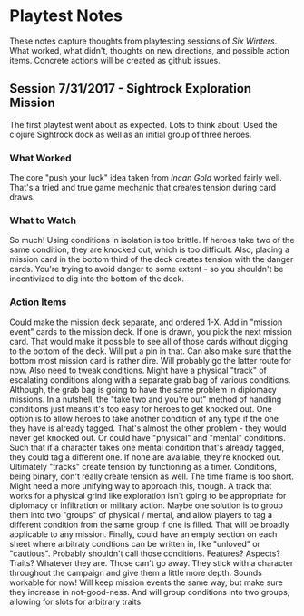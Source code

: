# Playtest Notes
These notes capture thoughts from playtesting sessions of *Six Winters*. What worked, what didn't, thoughts on new directions, and possible action items. Concrete actions will be created as github issues.
## Session 7/31/2017 - Sightrock Exploration Mission
The first playtest went about as expected. Lots to think about! Used the clojure Sightrock dock as well as an initial group of three heroes.
### What Worked
The core "push your luck" idea taken from *Incan Gold* worked fairly well. That's a tried and true game mechanic that creates tension during card draws.
### What to Watch
So much! Using conditions in isolation is too brittle. If heroes take two of the same condition, they are knocked out, which is too difficult.
Also, placing a mission card in the bottom third of the deck creates tension with the danger cards. You're trying to avoid danger to some extent - so you shouldn't be incentivized to dig into the bottom of the deck.
### Action Items
Could make the mission deck separate, and ordered 1-X. Add in "mission event" cards to the mission deck. If one is drawn, you pick the next mission card. That would make it possible to see all of those cards without digging to the bottom of the deck. Will put a pin in that. Can also make sure that the bottom most mission card is rather dire. Will probably go the latter route for now.
Also need to tweak conditions. Might have a physical "track" of escalating conditions along with a separate grab bag of various conditions. Although, the grab bag is going to have the same problem in diplomacy missions. In a nutshell, the "take two and you're out" method of handling conditions just means it's too easy for heroes to get knocked out.
One option is to allow heroes to take another condition of any type if the one they have is already tagged. That's almost the other problem - they would never get knocked out. Or could have "physical" and "mental" conditions. Such that if a character takes one mental condition that's already tagged, they could tag a different one. If none are available, they're knocked out.
Ultimately "tracks" create tension by functioning as a timer. Conditions, being binary, don't really create tension as well. The time frame is too short. Might need a more unifying way to approach this, though. A track that works for a physical grind like exploration isn't going to be appropriate for diplomacy or infiltration or military action.
Maybe one solution is to group them into two "groups" of physical / mental, and allow players to tag a different condition from the same group if one is filled. That will be broadly applicable to any mission. Finally, could have an empty section on each sheet where arbitraty condtions can be written in, like "unloved" or "cautious". Probably shouldn't call those conditions. Features? Aspects? Traits? Whatever they are. Those can't go away. They stick with a character throughout the campaign and give them a little more depth.
Sounds workable for now! Will keep mission events the same way, but make sure they increase in not-good-ness. And will group conditions into two groups, allowing for slots for arbitrary traits.